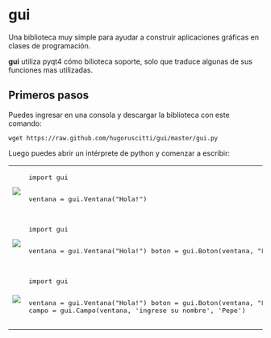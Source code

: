 gui
===

Una biblioteca muy simple para ayudar a construir aplicaciones gráficas en clases de programación.


**gui** utiliza pyqt4 cómo bilioteca soporte, solo que traduce algunas de sus funciones
mas utilizadas.


Primeros pasos
--------------

Puedes ingresar en una consola y descargar la biblioteca con este comando:

    wget https://raw.github.com/hugoruscitti/gui/master/gui.py


Luego puedes abrir un intérprete de python y comenzar a escribir:

<table>
<tr>
    <td><img src='https://raw.github.com/hugoruscitti/gui/master/imagenes/ventana.png'></td>
    <td>
<pre>import gui

ventana = gui.Ventana("Hola!")
</pre>
    </td>
</tr>

<tr>
    <td><img src='https://raw.github.com/hugoruscitti/gui/master/imagenes/boton.png'></td>
    <td>
<pre>import gui

ventana = gui.Ventana("Hola!")
boton = gui.Boton(ventana, "Pulse")
</pre>
    </td>
</tr>

<tr>
    <td><img src='https://raw.github.com/hugoruscitti/gui/master/imagenes/campo.png'></td>
    <td>
<pre>import gui

ventana = gui.Ventana("Hola!")
boton = gui.Boton(ventana, "Pulse")
campo = gui.Campo(ventana, 'ingrese su nombre', 'Pepe')
</pre>
    </td>
</tr>

</table>

